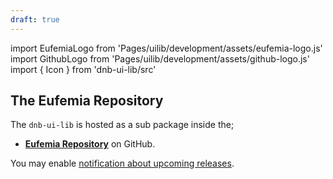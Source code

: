 ```yaml
---
draft: true
---
```


import EufemiaLogo from 'Pages/uilib/development/assets/eufemia-logo.js'
import GithubLogo from 'Pages/uilib/development/assets/github-logo.js'
import { Icon } from 'dnb-ui-lib/src'

## The Eufemia Repository

The `dnb-ui-lib` is hosted as a sub package inside the;

- [**<Icon icon={EufemiaLogo} size="large" /> Eufemia Repository**](https://github.com/dnbexperience/eufemia) on GitHub.

You may enable [<Icon icon={GithubLogo} size="default" /> notification about upcoming releases](https://help.github.com/articles/watching-and-unwatching-releases-for-a-repository/).
